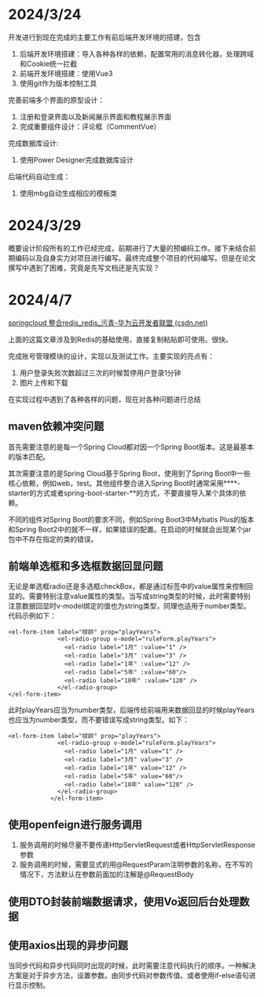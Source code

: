 # 2024/3/24

开发进行到现在完成的主要工作有前后端开发环境的搭建，包含

1. 后端开发环境搭建：导入各种各样的依赖，配置常用的消息转化器，处理跨域和Cookie统一拦截
2. 前端开发环境搭建：使用Vue3
3. 使用git作为版本控制工具

完善前端多个界面的原型设计：

1. 注册和登录界面以及新闻展示界面和教程展示界面
2. 完成重要组件设计：评论框（CommentVue）

完成数据库设计:

1. 使用Power Designer完成数据库设计

后端代码自动生成：

1. 使用mbg自动生成相应的模板类

# 2024/3/29

概要设计阶段所有的工作已经完成，前期进行了大量的预编码工作。接下来结合前期编码以及自身实力对项目进行编写。最终完成整个项目的代码编写。但是在论文撰写中遇到了困难，究竟是先写文档还是先实现？

# 2024/4/7

[springcloud 整合redis_redis_污青-华为云开发者联盟 (csdn.net)](https://huaweicloud.csdn.net/63356736d3efff3090b55c64.html?spm=1001.2101.3001.6650.5&utm_medium=distribute.pc_relevant.none-task-blog-2~default~BlogCommendFromBaidu~activity-5-122043178-blog-124349947.235^v43^pc_blog_bottom_relevance_base7&depth_1-utm_source=distribute.pc_relevant.none-task-blog-2~default~BlogCommendFromBaidu~activity-5-122043178-blog-124349947.235^v43^pc_blog_bottom_relevance_base7&utm_relevant_index=10#devmenu6)

上面的这篇文章涉及到Redis的基础使用，直接复制粘贴即可使用。很快。

完成账号管理模块的设计，实现以及测试工作。主要实现的亮点有：

1. 用户登录失败次数超过三次的时候暂停用户登录1分钟
2. 图片上传和下载

在实现过程中遇到了各种各样的问题，现在对各种问题进行总结

## maven依赖冲突问题

首先需要注意的是每一个Spring Cloud都对因一个Spring Boot版本。这是最基本的版本匹配。

其次需要注意的是Spring Cloud基于Spring Boot，使用到了Spring Boot中一些核心依赖，例如web，test。其他组件整合进入Spring Boot时通常采用\*\***-starter的方式或者spring-boot-starter-\*\*的方式，不要直接导入某个具体的依赖。

不同的组件对Spring Boot的要求不同，例如Spring Boot3中Mybatis Plus的版本和Spring Boot2中的就不一样，如果错误的配置。在启动的时候就会出现某个jar包中不存在指定的类的错误。

## 前端单选框和多选框数据回显问题

无论是单选框radio还是多选框checkBox，都是通过标签中的value属性来控制回显的。需要特别注意value属性的类型。当写成string类型的时候，此时需要特别注意数据回显时v-model绑定的值也为string类型，同理也适用于number类型。代码示例如下：

```vue
<el-form-item label="球龄" prop="playYears">
              <el-radio-group v-model="ruleForm.playYears">
                <el-radio label="1月" :value="1" />
                <el-radio label="3月" :value="3" />
                <el-radio label="1年" :value="12" />
                <el-radio label="5年" :value="60"/>
                <el-radio label="10年" :value="120" />
              </el-radio-group>
</el-form-item>
```

此时playYears应当为number类型，后端传给前端用来数据回显的时候playYears也应当为number类型，而不要错误写成string类型。如下：

```vue
<el-form-item label="球龄" prop="playYears">
              <el-radio-group v-model="ruleForm.playYears">
                <el-radio label="1月" value="1" />
                <el-radio label="3月" value="3" />
                <el-radio label="1年" value="12" />
                <el-radio label="5年" value="60"/>
                <el-radio label="10年" value="120" />
              </el-radio-group>
            </el-form-item>
```

## 使用openfeign进行服务调用

1. 服务调用的时候尽量不要传递HttpServletRequest或者HttpServletResponse参数
2. 服务调用的时候，需要显式的用@RequestParam注明参数的名称，在不写的情况下，方法默认在参数前面加的注解是@RequestBody

## 使用DTO封装前端数据请求，使用Vo返回后台处理数据

## 使用axios出现的异步问题

当同步代码和异步代码同时出现的时候，此时需要注意代码执行的顺序。一种解决方案是对于异步方法，设置参数。由同步代码对参数传值。或者使用if-else语句进行显示控制。